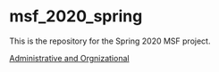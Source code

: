 # msf_2020_spring
This is the repository for the Spring 2020 MSF project.


[Administrative and Orgnizational](https://github.com/active-analytics/msf6821_2020_spring/blob/master/markdown_documents/01_administrative.md)